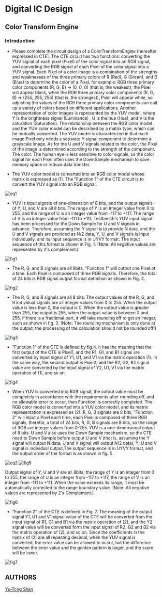 # Digital IC Design

## Color Transform Engine

### Introduction
- Please complete the circuit design of a ColorTransformEngine (hereafter expressed in CTE). The CTE circuit has two functions: converting the YUV signal of each pixel (Pixel) of the color signal into an RGB signal, and converting the RGB signal of each Pixel of the color signal into a YUV signal. Each Pixel of a color image is a combination of the strengths and weaknesses of the three primary colors of R (Red), G (Green), and B (Blue) to determine the color of a Pixel, for example: RGB three primary color components (R, G, B) => (0, 0, 0) (that is, the weakest), the Pixel will appear black, when the RGB three primary color components (R, G, B) => (255, 255, 255) (that is, the strongest), Pixel will appear white, so adjusting the values of the RGB three primary color components can call up a variety of colors based on different applications. Another representation of color images is represented by the YUV model, where Y is the brightness signal (Luminance) , U is the hue (Hue), and V is the saturation (Saturation). The relationship between the RGB color model and the YUV color model can be described by a matrix type, which can be mutually converted. The YUV model is characterized in that each image Pixel only needs a separate Y signal component to determine a grayscale image. As for the U and V signals related to the color, the Pixel of the image is determined according to the strength of the component. The color. The human eye is less sensitive to color signals, so the color signal for each Pixel often uses the DownSample mechanism to save memory space or reduce data transfer.

- The YUV color model is converted into an RGB color model whose matrix is expressed as (1). The "Function 1" of the CTE circuit is to convert the YUV signal into an RGB signal.

![eq1](img/eq1.jpg)

- YUV is input signals of one-dimension of 8 bits, and the output signals of Y, U, and V are all 8 bits. The range of Y is an integer value from 0 to 255, and the range of U is an integer value from -117 to +117. The range of V is an integer value from -111 to +111. Testbench's YUV input signal has been processed for the Down Sample for U and V signals in advance. Therefore, assuming the Y signal is to provide N data, and the U and V signals are provided as N/2 data, Y, U, and V signals is input individually, and its input sequence is in UYVY format. The input sequence of this format is shown in Fig. 1. (Note: All negative values are represented by 2's complement.)

![fig1](img/fig1.jpg)

- The R, G, and B signals are all 8bits. "Function 1" will output one Pixel at a time. Each Pixel is composed of three RGB signals. Therefore, the total of 24 bits is RGB signal output format definition as shown in Fig. 2. 

![fig2](img/fig2.jpg)

- The R, G, and B signals are all 8 bits. The output values of the R, G, and B individual signals are all integer values from 0 to 255. When the output value is less than 0, the output is 0. When the output value is greater than 255, the output is 255, when the output value is between 0 and 255, if there is a fractional part, it will take rounding off to get an integer, such as shown in fig. 3. (Note: The rounding mechanism is only done at the output, the processing of the calculation should not be rounded off!)

![fig3](img/fig3.jpg)

- "Function 1" of the CTE is defined by fig.4. It has the meaning that the first output of the CTE is Pixel1, and the R1, G1, and B1 signal are converted by input signal of Y1, U1, and V1 via the matrix operation (1). In the same way, the second output is Pixel2, and the R2, G2, B2 signal value are converted by the input signal of Y2, U1, V1 via the matrix operation of (1), and so on.

![fig4](img/fig4.jpg)

- When YUV is converted into RGB signal, the output value must be completely in accordance with the requirements after rounding off, and no allowable error to occur, then Functionl is correctly completed. The RGB color model is converted into a YUV color model, and its matrix representation is expressed as (2). R, G, B signals are 8 bits, "Function 2" will input a Pixel each time, each Pixel is composed of three RGB signals, therefor, a total of 24 bits, R, G, B signals are 8 bits, so the range of RGB are integer values from 0-255. YUV is a one-dimensional output of 8 bits. U and V also uses the Down Sample mechanism, so the CTE need to Down Sample before output U and V (that is, assuming the Y signal will output N data, U and V signal will output N/2 data), Y, U and V signal is individual output,The output sequence is in UYVY format, and the output order of the format is as shown in fig. 5.

![eq2](img/eq2.jpg)
![fig5](img/fig5.jpg)

Output signal of Y, U and V are all 8bits, the range of Y is an integer from 0 to 255, the range of U is an integer from -117 to +117, the range of V is an integer from -111 to +111. When the value exceeds its range, it must be automatically corrected to the range boundary value. (Note: All negative values are represented by 2's Complement.)

![fig6](img/fig6.jpg)

- "Function 2" of the CTE is defined in Fig. 7. The meaning of the output signal Y1, U1 and V1 signal value of the CTE will be converted from the input signal of R1, G1 and B1 via the matrix operation of (2), and the Y2 signal value will be converted form the input signal of R2, G2 and B2 via the matrix operation of (2), and so on. Since the coefficients in the matrix of (2) are all repeating decimal, when the YUV signal is converted, the error value can be allowed to occur, but the difference between the error value and the golden pattern is larger, and the score will be lower.

![fig7](img/fig7.jpg)

## AUTHORS
[Yu-Tong Shen](https://github.com/yutongshen/)

